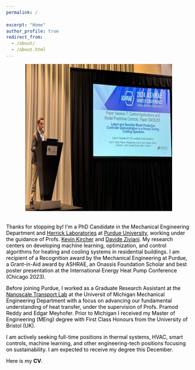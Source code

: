 ```yaml
---
permalink: /

excerpt: "Home"
author_profile: true
redirect_from: 
  - /about/
  - /about.html
---
```


<style>
  body {
    color: black;
  }
</style>

<div style="text-align: center;">
  <img src="../images/elias-ashrae-winter-2024-768x506.png" alt="Alt Text" width="400" height="400">
</div>

<br>

Thanks for stopping by! I'm a PhD Candidate in the Mechanical Engineering Department and <a href="https://engineering.purdue.edu/Herrick" target="_blank" style="color: black; text-decoration: underline;">Herrick Laboratories</a> at <a href="https://www.purdue.edu/" target="_blank" style="color: black; text-decoration: underline;">Purdue University</a>, working under the guidance of Profs. <a href="https://kevinjkircher.com/" target="_blank" style="color: black; text-decoration: underline;">Kevin Kircher</a> and <a href="https://engineering.purdue.edu/ME/People/ptProfile?resource_id=164622" target="_blank" style="color: black; text-decoration: underline;">Davide Ziviani</a>. My research centers on developing machine learning, optimization, and control algorithms for heating and cooling systems in residential buildings. I am recipient of a Recognition award by the Mechanical Engineering at Purdue, a Grant-in-Aid award by ASHRAE, an Onassis Foundation Scholar and best poster presentation at the International Energy Heat Pump Conference (Chicago 2023).

Before joining Purdue, I worked as a Graduate Research Assistant at the <a href="https://public.websites.umich.edu/~pramodr/Home.html" target="_blank" style="color: black; text-decoration: underline;">Nanoscale Transport Lab</a> at the Universit of Michigan Mechanical Engineering Department with a focus on advancing our fundamental understanding of heat transfer, under the supervision of Profs. Pramod Reddy and Edgar Meyhofer. Prior to Michigan I received my Master of Engineering (MEng) degree with First Class Honours from the University of Bristol (UK).

I am actively seeking full-time positions in thermal systems, HVAC, smart controls, machine learning, and other engineering-tech positions focusing on sustainability. I am expected to receive my degree this December.

Here is my <b><a href="https://epergant.github.io/files/CV_Pergantis.pdf" target="_blank" style="color: black; text-decoration:none;">CV</a></b>.

